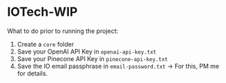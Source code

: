 # IOTech-WIP
What to do prior to running the project:
1. Create a ```core``` folder
2. Save your OpenAI API Key in ```openai-api-key.txt```
3. Save your Pinecone API Key in ```pinecone-api-key.txt```
4. Save the IO email passphrase in ```email-password.txt``` -> For this, PM me for details.
